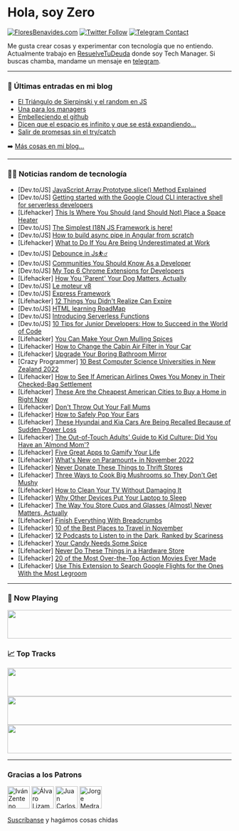 # Hola, soy Zero

[![FloresBenavides.com](https://img.shields.io/website?down_message=oops&label=MiBlog&style=for-the-badge&up_message=online&url=https%3A%2F%2Ffloresbenavides.com)](https://floresbenavides.com) [![Twitter Follow](https://img.shields.io/twitter/follow/ZeroDragon?color=%231DA1F2&label=Follow&logo=twitter&logoColor=ffffff&style=for-the-badge)](https://twitter.com/zerodragon) [![Telegram Contact](https://img.shields.io/badge/escr%C3%ADbeme-ZeroDragon-%2326A5E4?style=for-the-badge&logo=telegram)](https://t.me/zerodragon)

Me gusta crear cosas y experimentar con tecnología que no entiendo.
Actualmente trabajo en [ResuelveTuDeuda](http://github.com/resuelve) donde soy Tech Manager.
Si buscas chamba, mandame un mensaje en [telegram](https://t.me/zerodragon).

---

### 📕 Últimas entradas en mi blog
<!-- BLOG-POST-LIST:START -->
- [El Triángulo de Sierpinski y el random en JS](https://floresbenavides.com/el-triangulo-de-sierpinski-y-el-random-en-js/)
- [Una para los managers](https://floresbenavides.com/una-para-los-managers/)
- [Embelleciendo el github](https://floresbenavides.com/embelleciendo-el-github/)
- [Dicen que el espacio es infinito y que se está expandiendo…](https://floresbenavides.com/dicen-que-el-espacio-es-infinito-y-que-se-esta-expandiendo/)
- [Salir de promesas sin el try/catch](https://floresbenavides.com/salir-de-promesas-sin-el-try-catch/)
<!-- BLOG-POST-LIST:END -->

➡️ [Más cosas en mi blog...](https://floresbenavides.com)

---

### 👨‍💻 Noticias random de tecnología
<!-- TECH-POSTS:START -->
- [Dev.to/JS] [JavaScript Array.Prototype.slice&lpar;&rpar; Method Explained](https://dev.to/mavensingh/javascript-arrayprototypeslice-method-explained-2jj4)
- [Dev.to/JS] [Getting started with the Google Cloud CLI interactive shell for serverless developers](https://dev.to/subfuzion/getting-started-with-the-google-cloud-cli-interactive-shell-for-serverless-developers-45l)
- [Lifehacker] [This Is Where You Should &lpar;and Should Not&rpar; Place a Space Heater](https://lifehacker.com/this-is-where-you-should-and-should-not-place-a-space-1849710475)
- [Dev.to/JS] [The Simplest I18N JS Framework is here!](https://dev.to/b4rtaz/the-simplest-i18n-js-framework-is-here-58d0)
- [Dev.to/JS] [How to build async pipe in Angular from scratch](https://dev.to/tusharupadhyay/how-to-build-async-pipe-in-angular-from-scratch-3419)
- [Lifehacker] [What to Do If You Are Being Underestimated at Work](https://lifehacker.com/what-to-do-if-you-are-being-underestimated-at-work-1849716913)
- [Dev.to/JS] [Debounce in Js⛹️‍♂️](https://dev.to/himanshupal0001/debounce-in-js-50il)
- [Dev.to/JS] [Communities You Should Know As a Developer](https://dev.to/patilganesh1010/communities-you-should-know-as-a-developer-1a8k)
- [Dev.to/JS] [My Top 6 Chrome Extensions for Developers](https://dev.to/dailytech/my-top-6-chrome-extensions-for-developers-4094)
- [Lifehacker] [How You &#39;Parent&#39; Your Dog Matters, Actually](https://lifehacker.com/how-you-parent-your-dog-matters-actually-1849721051)
- [Dev.to/JS] [Le moteur v8](https://dev.to/cedric921/le-moteur-v8-2m5i)
- [Dev.to/JS] [Express Framework](https://dev.to/chamberezigbo/express-framework-o7j)
- [Lifehacker] [12 Things You Didn&#39;t Realize Can Expire](https://lifehacker.com/12-things-you-didnt-realize-can-expire-1849716489)
- [Dev.to/JS] [HTML learning RoadMap](https://dev.to/expert_deen/html-learning-roadmap-44eg)
- [Dev.to/JS] [Introducing Serverless Functions](https://dev.to/altogic/introducing-serverless-functions-4ln5)
- [Dev.to/JS] [10 Tips for Junior Developers: How to Succeed in the World of Code](https://dev.to/amrtcrypto/10-tips-for-junior-developers-how-to-succeed-in-the-world-of-code-1e4b)
- [Lifehacker] [You Can Make Your Own Mulling Spices](https://lifehacker.com/you-can-make-your-own-mulling-spices-1849717219)
- [Lifehacker] [How to Change the Cabin Air Filter in Your Car](https://lifehacker.com/how-to-change-the-cabin-air-filter-in-your-car-1849717959)
- [Lifehacker] [Upgrade Your Boring Bathroom Mirror](https://lifehacker.com/upgrade-your-boring-bathroom-mirror-1849717956)
- [Crazy Programmer] [10 Best Computer Science Universities in New Zealand 2022](https://www.thecrazyprogrammer.com/2022/10/computer-science-universities-in-new-zealand.html)
- [Lifehacker] [How to See If American Airlines Owes You Money in Their Checked-Bag Settlement](https://lifehacker.com/how-to-see-if-american-airlines-owes-you-money-in-their-1849717941)
- [Lifehacker] [These Are the Cheapest American Cities to Buy a Home in Right Now](https://lifehacker.com/these-are-the-cheapest-american-cities-to-buy-a-home-in-1849718203)
- [Lifehacker] [Don&#39;t Throw Out Your Fall Mums](https://lifehacker.com/dont-throw-out-your-fall-mums-1849718197)
- [Lifehacker] [How to Safely Pop Your Ears](https://lifehacker.com/how-to-safely-pop-your-ears-1849718034)
- [Lifehacker] [These Hyundai and Kia Cars Are Being Recalled Because of Sudden Power Loss](https://lifehacker.com/these-hyundai-and-kia-cars-are-being-recalled-because-o-1849667774)
- [Lifehacker] [The Out-of-Touch Adults&#39; Guide to Kid Culture: Did You Have an &#39;Almond Mom&#39;?](https://lifehacker.com/what-is-an-almond-mom-1849717195)
- [Lifehacker] [Five Great Apps to Gamify Your Life](https://lifehacker.com/five-great-apps-to-gamify-your-life-1849716962)
- [Lifehacker] [What&#39;s New on Paramount+ in November 2022](https://lifehacker.com/whats-new-on-paramount-in-november-2022-1849716404)
- [Lifehacker] [Never Donate These Things to Thrift Stores](https://lifehacker.com/never-donate-these-things-to-thrift-stores-1849709359)
- [Lifehacker] [Three Ways to Cook Big Mushrooms so They Don&#39;t Get Mushy](https://lifehacker.com/three-ways-to-cook-big-mushrooms-so-they-dont-get-mushy-1849712680)
- [Lifehacker] [How to Clean Your TV Without Damaging It](https://lifehacker.com/how-to-clean-your-tv-without-damaging-it-1849715350)
- [Lifehacker] [Why Other Devices Put Your Laptop to Sleep](https://lifehacker.com/why-other-devices-put-your-laptop-to-sleep-1849715303)
- [Lifehacker] [The Way You Store Cups and Glasses &lpar;Almost&rpar; Never Matters, Actually](https://lifehacker.com/the-way-you-store-cups-and-glasses-almost-never-matte-1849715335)
- [Lifehacker] [Finish Everything With Breadcrumbs](https://lifehacker.com/finish-everything-with-breadcrumbs-1849715164)
- [Lifehacker] [10 of the Best Places to Travel in November](https://lifehacker.com/10-of-the-best-places-to-travel-in-november-1849701770)
- [Lifehacker] [12 Podcasts to Listen to in the Dark, Ranked by Scariness](https://lifehacker.com/12-podcasts-to-listen-to-in-the-dark-ranked-by-scarine-1849695861)
- [Lifehacker] [Your Candy Needs Some Spice](https://lifehacker.com/your-candy-needs-some-spice-1849713201)
- [Lifehacker] [Never Do These Things in a Hardware Store](https://lifehacker.com/never-do-these-things-in-a-hardware-store-1849713338)
- [Lifehacker] [20 of the Most Over-the-Top Action Movies Ever Made](https://lifehacker.com/20-of-the-most-over-the-top-action-movies-ever-made-1849704085)
- [Lifehacker] [Use This Extension to Search Google Flights for the Ones With the Most Legroom](https://lifehacker.com/use-this-extension-to-search-google-flights-for-the-one-1849711306)<!-- TECH-POSTS:END -->

---

### 🎵 Now Playing
<a href="https://spotify-now-playing-dun.vercel.app/now-playing?open"><img src="https://spotify-now-playing-dun.vercel.app/now-playing" width="540" height="64"></a>

### 📈 Top Tracks
<a href="https://spotify-now-playing-dun.vercel.app/top-tracks?i=1&open"><img src="https://spotify-now-playing-dun.vercel.app/top-tracks?i=1" width="540" height="64"></a>
<a href="https://spotify-now-playing-dun.vercel.app/top-tracks?i=2&open"><img src="https://spotify-now-playing-dun.vercel.app/top-tracks?i=2" width="540" height="64"></a>
<a href="https://spotify-now-playing-dun.vercel.app/top-tracks?i=3&open"><img src="https://spotify-now-playing-dun.vercel.app/top-tracks?i=3" width="540" height="64"></a>

---

### Gracias a los Patrons
[<img src="https://avatars.githubusercontent.com/u/243380?v=4" alt="Iván Zenteno" width="50px">](https://github.com/k001) [<img src="https://avatars.githubusercontent.com/u/19955639?v=4" alt="Álvaro Lizama" width="50px">](https://github.com/alvarolizama) [<img src="https://avatars.githubusercontent.com/u/2718753?v=4" alt="Juan Carlos Ruiz" width="50px">](https://github.com/JuanCrg90) [<img src="https://avatars.githubusercontent.com/u/37025?v=4" alt="Jorge Medrano" width="50px">](https://github.com/h1pp1e) 

[Suscríbanse](https://www.patreon.com/zerodragon) y hagámos cosas chidas
